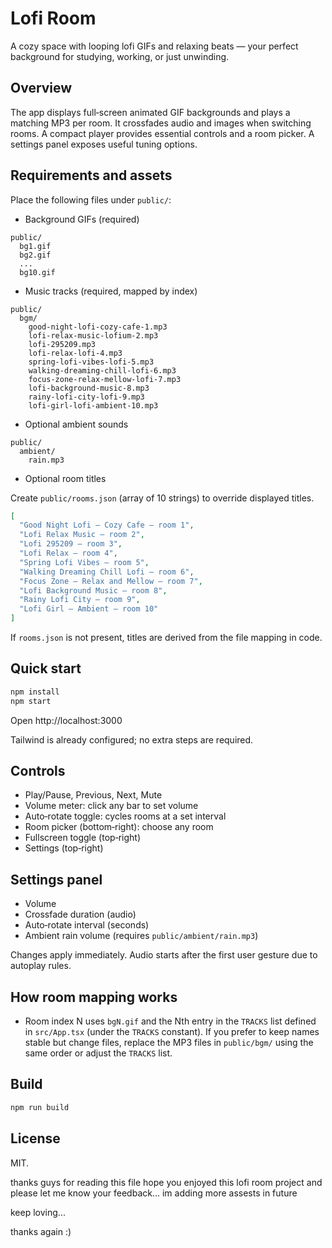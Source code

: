 # Lofi Room

A cozy space with looping lofi GIFs and relaxing beats — your perfect background for studying, working, or just unwinding.

## Overview

The app displays full‑screen animated GIF backgrounds and plays a matching MP3 per room. It crossfades audio and images when switching rooms. A compact player provides essential controls and a room picker. A settings panel exposes useful tuning options.

## Requirements and assets

Place the following files under `public/`:

- Background GIFs (required)

```
public/
  bg1.gif
  bg2.gif
  ...
  bg10.gif
```

- Music tracks (required, mapped by index)

```
public/
  bgm/
    good-night-lofi-cozy-cafe-1.mp3
    lofi-relax-music-lofium-2.mp3
    lofi-295209.mp3
    lofi-relax-lofi-4.mp3
    spring-lofi-vibes-lofi-5.mp3
    walking-dreaming-chill-lofi-6.mp3
    focus-zone-relax-mellow-lofi-7.mp3
    lofi-background-music-8.mp3
    rainy-lofi-city-lofi-9.mp3
    lofi-girl-lofi-ambient-10.mp3
```

- Optional ambient sounds

```
public/
  ambient/
    rain.mp3
```

- Optional room titles

Create `public/rooms.json` (array of 10 strings) to override displayed titles.

```json
[
  "Good Night Lofi — Cozy Cafe — room 1",
  "Lofi Relax Music — room 2",
  "Lofi 295209 — room 3",
  "Lofi Relax — room 4",
  "Spring Lofi Vibes — room 5",
  "Walking Dreaming Chill Lofi — room 6",
  "Focus Zone — Relax and Mellow — room 7",
  "Lofi Background Music — room 8",
  "Rainy Lofi City — room 9",
  "Lofi Girl — Ambient — room 10"
]
```

If `rooms.json` is not present, titles are derived from the file mapping in code.

## Quick start

```bash
npm install
npm start
```

Open http://localhost:3000

Tailwind is already configured; no extra steps are required.

## Controls

- Play/Pause, Previous, Next, Mute
- Volume meter: click any bar to set volume
- Auto‑rotate toggle: cycles rooms at a set interval
- Room picker (bottom‑right): choose any room
- Fullscreen toggle (top‑right)
- Settings (top‑right)

## Settings panel

- Volume
- Crossfade duration (audio)
- Auto‑rotate interval (seconds)
- Ambient rain volume (requires `public/ambient/rain.mp3`)

Changes apply immediately. Audio starts after the first user gesture due to autoplay rules.

## How room mapping works

- Room index N uses `bgN.gif` and the Nth entry in the `TRACKS` list defined in `src/App.tsx` (under the `TRACKS` constant). If you prefer to keep names stable but change files, replace the MP3 files in `public/bgm/` using the same order or adjust the `TRACKS` list.

## Build

```bash
npm run build
```

## License

MIT.

thanks guys for reading this file hope you enjoyed this lofi room project and please let me know your feedback... im adding more assests in future

keep loving...

thanks again :)
